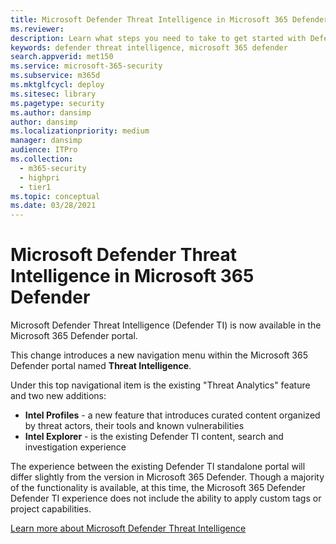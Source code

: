 ```yaml
---
title: Microsoft Defender Threat Intelligence in Microsoft 365 Defender
ms.reviewer: 
description: Learn what steps you need to take to get started with Defender Threat Intelligence in Microsoft 365 Defender
keywords: defender threat intelligence, microsoft 365 defender
search.appverid: met150
ms.service: microsoft-365-security
ms.subservice: m365d
ms.mktglfcycl: deploy
ms.sitesec: library
ms.pagetype: security
ms.author: dansimp
author: dansimp
ms.localizationpriority: medium
manager: dansimp
audience: ITPro
ms.collection: 
  - m365-security
  - highpri
  - tier1
ms.topic: conceptual
ms.date: 03/28/2021
---
```


# Microsoft Defender Threat Intelligence in Microsoft 365 Defender

Microsoft Defender Threat Intelligence (Defender TI) is now available in the Microsoft 365 Defender portal.

This change introduces a new navigation menu within the Microsoft 365 Defender portal named **Threat Intelligence**.

Under this top navigational item is the existing "Threat Analytics" feature and two new additions:

- **Intel Profiles** - a new feature that introduces curated content organized by threat actors, their tools and known vulnerabilities
- **Intel Explorer** - is the existing Defender TI content, search and investigation experience

The experience between the existing Defender TI standalone portal will differ slightly from the version in Microsoft 365 Defender. Though a majority of the functionality is available, at this time, the Microsoft 365 Defender Defender TI experience does not include the ability to apply custom tags or project capabilities.

[Learn more about Microsoft Defender Threat Intelligence](/defender/threat-intelligence/what-is-microsoft-defender-threat-intelligence-defender-ti)
